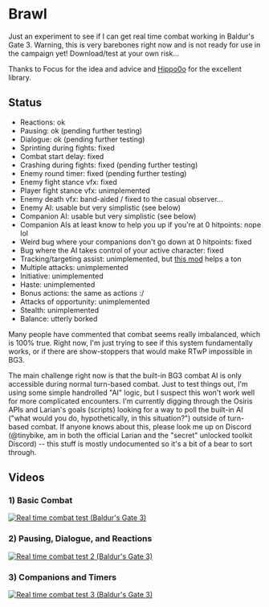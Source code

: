 # Brawl

Just an experiment to see if I can get real time combat working in Baldur's Gate 3.  Warning, this is very barebones right now and is not ready for use in the campaign yet!  Download/test at your own risk...

Thanks to Focus for the idea and advice and [Hippo0o](https://github.com/Hippo0o) for the excellent library.

## Status

- Reactions: ok
- Pausing: ok (pending further testing)
- Dialogue: ok (pending further testing)
- Sprinting during fights: fixed
- Combat start delay: fixed
- Crashing during fights: fixed (pending further testing)
- Enemy round timer: fixed (pending further testing)
- Enemy fight stance vfx: fixed
- Player fight stance vfx: unimplemented
- Enemy death vfx: band-aided / fixed to the casual observer...
- Enemy AI: usable but very simplistic (see below)
- Companion AI: usable but very simplistic (see below)
- Companion AIs at least know to help you up if you're at 0 hitpoints: nope lol
- Weird bug where your companions don't go down at 0 hitpoints: fixed
- Bug where the AI takes control of your active character: fixed
- Tracking/targeting assist: unimplemented, but [this mod](https://www.nexusmods.com/baldursgate3/mods/10445) helps a ton
- Multiple attacks: unimplemented
- Initiative: unimplemented
- Haste: unimplemented
- Bonus actions: the same as actions :/
- Attacks of opportunity: unimplemented
- Stealth: unimplemented
- Balance: utterly borked

Many people have commented that combat seems really imbalanced, which is 100% true.  Right now, I'm just trying to see if this system fundamentally works, or if there are show-stoppers that would make RTwP impossible in BG3.

The main challenge right now is that the built-in BG3 combat AI is only accessible during normal turn-based combat.  Just to test things out, I'm using some simple handrolled "AI" logic, but I suspect this won't work well for more complicated encounters.  I'm currently digging through the Osiris APIs and Larian's goals (scripts) looking for a way to poll the built-in AI ("what would you do, hypothetically, in this situation?") outside of turn-based combat.  If anyone knows about this, please look me up on Discord (@tinybike, am in both the official Larian and the "secret" unlocked toolkit Discord) -- this stuff is mostly undocumented so it's a bit of a bear to sort through.

## Videos

### 1) Basic Combat

[![Real time combat test (Baldur's Gate 3)](https://img.youtube.com/vi/nEBW4qIW28c/0.jpg)](https://www.youtube.com/watch?v=nEBW4qIW28c)

### 2) Pausing, Dialogue, and Reactions

[![Real time combat test 2 (Baldur's Gate 3)](https://img.youtube.com/vi/ikxgAcxSv50/0.jpg)](https://www.youtube.com/watch?v=ikxgAcxSv50)

### 3) Companions and Timers

[![Real time combat test 3 (Baldur's Gate 3)](https://img.youtube.com/vi/C0FBQknd0mU/0.jpg)](https://www.youtube.com/watch?v=C0FBQknd0mU)
